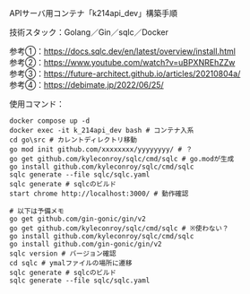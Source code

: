 APIサーバ用コンテナ「k214api_dev」構築手順  

技術スタック：Golang／Gin／sqlc／Docker  

参考①：https://docs.sqlc.dev/en/latest/overview/install.html  
参考②：https://www.youtube.com/watch?v=uBPXNREhZZw  
参考③：https://future-architect.github.io/articles/20210804a/  
参考④：https://debimate.jp/2022/06/25/  

使用コマンド：
```
docker compose up -d
docker exec -it k_214api_dev bash # コンテナ入系
cd go\src # カレントディレクトリ移動
go mod init github.com/xxxxxxxx/yyyyyyyy/ # ？
go get github.com/kyleconroy/sqlc/cmd/sqlc # go.modが生成
go install github.com/kyleconroy/sqlc/cmd/sqlc
sqlc generate --file sqlc/sqlc.yaml
sqlc generate # sqlcのビルド
start chrome http://localhost:3000/ # 動作確認

# 以下は予備メモ
go get github.com/gin-gonic/gin/v2
go get github.com/kyleconroy/sqlc/cmd/sqlc # ※使わない？
go install github.com/kyleconroy/sqlc/cmd/sqlc
go install github.com/gin-gonic/gin/v2
sqlc version # バージョン確認
cd sqlc # ymalファイルの場所に遷移
sqlc generate # sqlcのビルド
sqlc generate --file sqlc/sqlc.yaml
```
<!--
注意点：
・Golangのバージョンを今後固定する必要あり(latestにしない！)
・
・
-->
<!--
cd "C:\Users\tatsu_hira_s\Documents\My Repository\myportfolio_k\k_214api_dev\go"; docker compose up -d; docker compose exec web bash; start chrome http://localhost:3000/
go mod init github.com/gin-gonic/gin/v2 && go get && go run main.go
-->